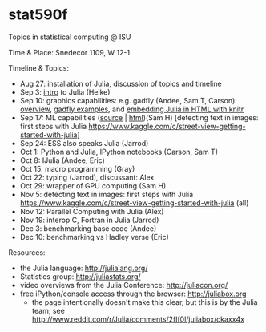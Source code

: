 stat590f
========

Topics in statistical computing @ ISU

Time & Place: Snedecor 1109, W 12-1

Timeline & Topics:

- Aug 27: installation of Julia, discussion of topics and timeline
- Sep 3: <a href="intro/intro.jl">intro</a> to Julia (Heike)
- Sep 10: graphics capabilities: e.g. gadfly (Andee,  Sam T, Carson):
<a href="http://heike.github.io/stat590f/gadfly/andee-graphics/#/">overview</a>, <a href="http://heike.github.io/stat590f/gadfly/samty-gadflyfun/gadflyintro.txt">gadfly examples</a>, and <a href="http://heike.github.io/stat590f/gadfly/carson-knitr/index.html">embedding Julia in HTML with knitr</a>
- Sep 17: ML capabilities ([source](https://github.com/heike/stat590f/blob/master/ml/Julia%20ML.ipynb) | [html](http://nbviewer.ipython.org/github/heike/stat590f/blob/master/ml/Julia%20ML.ipynb))(Sam H) [detecting text in images: first steps with Julia https://www.kaggle.com/c/street-view-getting-started-with-julia]
- Sep 24: ESS also speaks Julia (Jarrod)
- Oct 1: Python and Julia, IPython notebooks (Carson, Sam T)
- Oct 8: IJulia (Andee, Eric)
- Oct 15: macro programming (Gray)
- Oct 22: typing (Jarrod), discussant: Alex
- Oct 29: wrapper of GPU computing (Sam H)
- Nov 5: detecting text in images: first steps with Julia https://www.kaggle.com/c/street-view-getting-started-with-julia (all)
- Nov 12: Parallel Computing with Julia (Alex)
- Nov 19: interop C, Fortran in Julia (Jarrod)
- Dec 3: benchmarking base code (Andee) 
- Dec 10: benchmarking vs Hadley verse (Eric)

Resources:

- the Julia language: http://julialang.org/
- Statistics group: http://juliastats.org/
- video overviews from the Julia Conference: http://juliacon.org/
- free iPython/console access through the browser: http://juliabox.org
  - the page intentionally doesn't make this clear, but this is by the Julia team; see <http://www.reddit.com/r/Julia/comments/2flf0l/juliabox/ckaxx4x>
